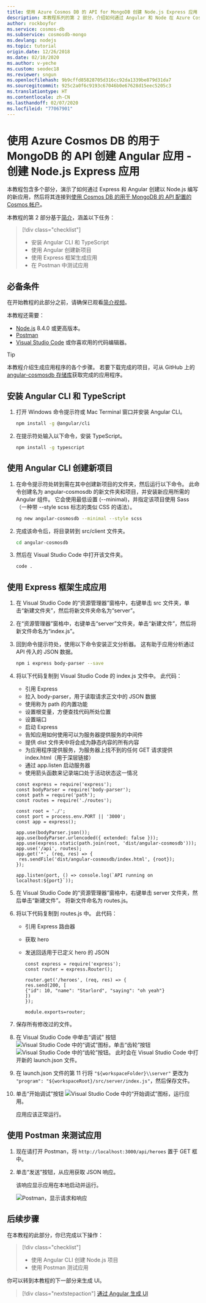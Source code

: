 ```yaml
---
title: 使用 Azure Cosmos DB 的 API for MongoDB 创建 Node.js Express 应用（第 2 部分）
description: 本教程系列的第 2 部分，介绍如何通过 Angular 和 Node 在 Azure Cosmos DB 上创建 MongoDB 应用，所使用的 API 与用于 MongoDB 的 API 完全相同。
author: rockboyfor
ms.service: cosmos-db
ms.subservice: cosmosdb-mongo
ms.devlang: nodejs
ms.topic: tutorial
origin.date: 12/26/2018
ms.date: 02/10/2020
ms.author: v-yeche
ms.custom: seodec18
ms.reviewer: sngun
ms.openlocfilehash: 9b9cffd85828705d316cc92da1339be879d31da7
ms.sourcegitcommit: 925c2a0f6c9193c67046b0e67628d15eec5205c3
ms.translationtype: HT
ms.contentlocale: zh-CN
ms.lasthandoff: 02/07/2020
ms.locfileid: "77067901"
---
```

# <a name="create-an-angular-app-with-azure-cosmos-dbs-api-for-mongodb---create-a-nodejs-express-app"></a>使用 Azure Cosmos DB 的用于 MongoDB 的 API 创建 Angular 应用 - 创建 Node.js Express 应用

本教程包含多个部分，演示了如何通过 Express 和 Angular 创建以 Node.js 编写的新应用，然后将其连接到[使用 Cosmos DB 的用于 MongoDB 的 API 配置的 Cosmos 帐户](mongodb-introduction.md)。

本教程的第 2 部分基于[简介](tutorial-develop-mongodb-nodejs.md)，涵盖以下任务：

> [!div class="checklist"]
> * 安装 Angular CLI 和 TypeScript
> * 使用 Angular 创建新项目
> * 使用 Express 框架生成应用
> * 在 Postman 中测试应用

<!-- Not Available ## Video walkthrough-->
## <a name="prerequisites"></a>必备条件

在开始教程的此部分之前，请确保已观看[简介视频](tutorial-develop-mongodb-nodejs.md)。

本教程还需要： 
* [Node.js](https://nodejs.org/) 8.4.0 或更高版本。
* [Postman](https://www.getpostman.com/)
* [Visual Studio Code](https://code.visualstudio.com/) 或你喜欢用的代码编辑器。

> [!TIP]
> 本教程介绍生成应用程序的各个步骤。 若要下载完成的项目，可从 GitHub 上的 [angular-cosmosdb 存储库](https://github.com/Azure-Samples/angular-cosmosdb)获取完成的应用程序。

## <a name="install-the-angular-cli-and-typescript"></a>安装 Angular CLI 和 TypeScript

1. 打开 Windows 命令提示符或 Mac Terminal 窗口并安装 Angular CLI。

    ```bash
    npm install -g @angular/cli
    ```

2. 在提示符处输入以下命令，安装 TypeScript。 

    ```bash
    npm install -g typescript
    ```

## <a name="use-the-angular-cli-to-create-a-new-project"></a>使用 Angular CLI 创建新项目

1. 在命令提示符处转到需在其中创建新项目的文件夹，然后运行以下命令。 此命令创建名为 angular-cosmosdb 的新文件夹和项目，并安装新应用所需的 Angular 组件。 它会使用最低设置 (--minimal)，并指定该项目使用 Sass（一种带 --style scss 标志的类似 CSS 的语法）。

    ```bash
    ng new angular-cosmosdb --minimal --style scss
    ```

2. 完成该命令后，将目录转到 src/client 文件夹。

    ```bash
    cd angular-cosmosdb
    ```

3. 然后在 Visual Studio Code 中打开该文件夹。

    ```bash
    code .
    ```

## <a name="build-the-app-using-the-express-framework"></a>使用 Express 框架生成应用

1. 在 Visual Studio Code 的“资源管理器”窗格中，右键单击 src 文件夹，单击“新建文件夹”，然后将新文件夹命名为“server”。    

2. 在“资源管理器”窗格中，右键单击“server”文件夹，单击“新建文件”，然后将新文件命名为“index.js”。    

3. 回到命令提示符处，使用以下命令安装正文分析器。 这有助于应用分析通过 API 传入的 JSON 数据。

    ```bash
    npm i express body-parser --save
    ```

4. 将以下代码复制到 Visual Studio Code 的 index.js 文件中。 此代码：
    * 引用 Express
    * 拉入 body-parser，用于读取请求正文中的 JSON 数据
    * 使用称为 path 的内置功能
    * 设置根变量，方便查找代码所处位置
    * 设置端口
    * 启动 Express
    * 告知应用如何使用可以为服务器提供服务的中间件
    * 提供 dist 文件夹中将会成为静态内容的所有内容
    * 为应用程序提供服务，为服务器上找不到的任何 GET 请求提供 index.html（用于深层链接）
    * 通过 app.listen 启动服务器
    * 使用箭头函数来记录端口处于活动状态这一情况

    ```node
    const express = require('express');
    const bodyParser = require('body-parser');
    const path = require('path');
    const routes = require('./routes');

    const root = './';
    const port = process.env.PORT || '3000';
    const app = express();

    app.use(bodyParser.json());
    app.use(bodyParser.urlencoded({ extended: false }));
    app.use(express.static(path.join(root, 'dist/angular-cosmosdb')));
    app.use('/api', routes);
    app.get('*', (req, res) => {
     res.sendFile('dist/angular-cosmosdb/index.html', {root});
    });

    app.listen(port, () => console.log(`API running on localhost:${port}`));
    ```

5. 在 Visual Studio Code 的“资源管理器”窗格中，右键单击 server 文件夹，然后单击“新建文件”。    将新文件命名为  routes.js。 

6. 将以下代码复制到  routes.js 中。 此代码：
    * 引用 Express 路由器
    * 获取 hero
    * 发送回适用于已定义 hero 的 JSON

        ```node
        const express = require('express');
        const router = express.Router();

        router.get('/heroes', (req, res) => {
        res.send(200, [
        {"id": 10, "name": "Starlord", "saying": "oh yeah"}
        ])
        });

        module.exports=router;
        ```

7. 保存所有修改过的文件。 

8. 在 Visual Studio Code 中单击“调试”  按钮 ![Visual Studio Code 中的“调试”图标](./media/tutorial-develop-mongodb-nodejs-part2/debug-button.png)，单击“齿轮”按钮 ![Visual Studio Code 中的“齿轮”按钮](./media/tutorial-develop-mongodb-nodejs-part2/gear-button.png)。 此时会在 Visual Studio Code 中打开新的 launch.json 文件。

9. 在 launch.json 文件的第 11 行将 `"${workspaceFolder}\\server"` 更改为 `"program": "${workspaceRoot}/src/server/index.js"`，然后保存文件。

10. 单击“开始调试”按钮  ![Visual Studio Code 中的“开始调试”图标](./media/tutorial-develop-mongodb-nodejs-part2/start-debugging-button.png)，运行应用。

    应用应该正常运行。

## <a name="use-postman-to-test-the-app"></a>使用 Postman 来测试应用

1. 现在请打开 Postman，将 `http://localhost:3000/api/heroes` 置于 GET 框中。 

2. 单击“发送”按钮，从应用获取 JSON 响应。  

    该响应显示应用在本地启动并运行。 

    ![Postman，显示请求和响应](./media/tutorial-develop-mongodb-nodejs-part2/azure-cosmos-db-postman.png)

## <a name="next-steps"></a>后续步骤

在本教程的此部分，你已完成以下操作：

> [!div class="checklist"]
> * 使用 Angular CLI 创建 Node.js 项目
> * 使用 Postman 测试应用

你可以转到本教程的下一部分来生成 UI。

> [!div class="nextstepaction"]
> [通过 Angular 生成 UI](tutorial-develop-mongodb-nodejs-part3.md)

<!-- Update_Description: update meta properties, wording update, update link -->
